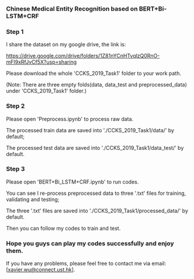 ### Chinese Medical Entity Recognition based on BERT+Bi-LSTM+CRF 

### Step 1

I share the dataset on my google drive, the link is: 

https://drive.google.com/drive/folders/1Z81nYCnHTvqlzQ0RnO-mFI9xRfJvCf5X?usp=sharing

Please download the whole 'CCKS_2019_Task1' folder to your work path.

(Note: There are three empty folds(data, data_test and preprocessed_data) under 'CCKS_2019_Task1' folder.)
	
	
### Step 2

Please open 'Preprocess.ipynb' to process raw data.

The processed train data are saved into './CCKS_2019_Task1/data/' by default; 

The processed test data are saved into './CCKS_2019_Task1/data_test/' by default.


### Step 3

Please open 'BERT+Bi_LSTM+CRF.ipynb' to run codes.

You can see I re-process preprocessed data to three '.txt' files for training, validating and testing; 

The three '.txt' files are saved into './CCKS_2019_Task1/processed_data/' by default.

Then you can follow my codes to train and test.


### Hope you guys can play my codes successfully and enjoy them.

If you have any problems, please feel free to contact me via email: [xavier.wu@connect.ust.hk]. 
